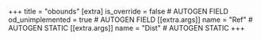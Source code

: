 +++
title = "obounds"
[extra]
is_override = false # AUTOGEN FIELD
od_unimplemented = true # AUTOGEN FIELD
[[extra.args]]
name = "Ref" # AUTOGEN STATIC
[[extra.args]]
name = "Dist" # AUTOGEN STATIC
+++